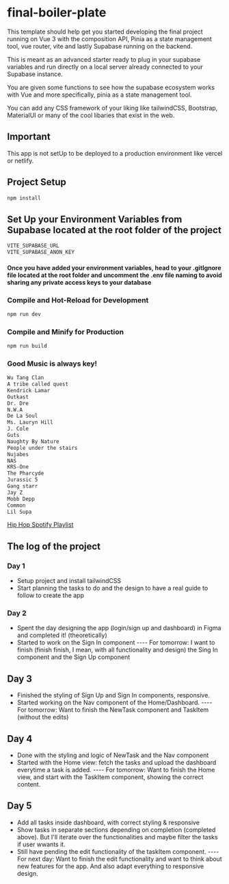 # final-boiler-plate

This template should help get you started developing the final project running on Vue 3 with the composition API, Pinia as a state management tool, vue router, vite and lastly Supabase running on the backend.

This is meant as an advanced starter ready to plug in your supabase variables and run directly on a local server already connected to your Supabase instance.

You are given some functions to see how the supabase ecosystem works with Vue and more specifically, pinia as a state management tool.

You can add any CSS framework of your liking like tailwindCSS, Bootstrap, MaterialUI or many of the cool libaries that exist in the web.

## Important

This app is not setUp to be deployed to a production environment like vercel or netlify.

## Project Setup

```sh
npm install
```

## Set Up your Environment Variables from Supabase located at the root folder of the project

```sh
VITE_SUPABASE_URL
VITE_SUPABASE_ANON_KEY
```

#### Once you have added your environment variables, head to your .gitIgnore file located at the root folder and uncomment the .env file naming to avoid sharing any private access keys to your database

### Compile and Hot-Reload for Development

```sh
npm run dev
```

### Compile and Minify for Production

```sh
npm run build
```

### Good Music is always key!

```sh
Wu Tang Clan
A tribe called quest
Kendrick Lamar
Outkast
Dr. Dre
N.W.A
De La Soul
Ms. Lauryn Hill
J. Cole
Guts
Naughty By Nature
People under the stairs
Nujabes
NAS
KRS-One
The Pharcyde
Jurassic 5
Gang starr
Jay Z
Mobb Depp
Common
Lil Supa
```

[Hip Hop Spotify Playlist](https://open.spotify.com/playlist/4vKftyhS1gQovakehVcq1u?si=a7a119382dfe40da)

## The log of the project

### Day 1

- Setup project and install tailwindCSS
- Start planning the tasks to do and the design to have a real guide to follow to create the app

### Day 2

- Spent the day designing the app (login/sign up and dashboard) in Figma and completed it! (theoretically)
- Started to work on the Sign In component
  ---- For tomorrow: I want to finish (finish finish, I mean, with all functionality and design) the Sing In component and the Sign Up component

## Day 3

- Finished the styling of Sign Up and Sign In components, responsive.
- Started working on the Nav component of the Home/Dashboard.
  ---- For tomorrow: Want to finish the NewTask component and TaskItem (without the edits)

## Day 4

- Done with the styling and logic of NewTask and the Nav component
- Started with the Home view: fetch the tasks and upload the dashboard everytime a task is added.
  ---- For tomorrow: Want to finish the Home view, and start with the TaskItem component, showing the correct content.

## Day 5

- Add all tasks inside dashboard, with correct styling & responsive
- Show tasks in separate sections depending on completion (completed above). But I'll iterate over the functionalities and maybe filter the tasks if user wwants it.
- Still have pending the edit functionality of the taskItem component.
  ---- For next day: Want to finish the edit functionality and want to think about new features for the app. And also adapt everything to responsive design.
